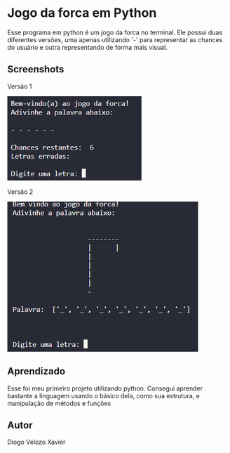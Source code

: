 # Jogo da forca em Python

Esse programa em python é um jogo da forca no terminal.
Ele possui duas diferentes versões, uma apenas utilizando '-' para representar as chances do usuário e outra representando de forma mais visual.

## Screenshots

Versão 1

![](./Img/Versao1.png)

Versão 2

![](./Img/Versao2.png)

## Aprendizado

Esse foi meu primeiro projeto utilizando python.
Consegui aprender bastante a linguagem usando o básico dela, como sua estrutura, e manipulação de métodos e funções

## Autor
Diogo Velozo Xavier
